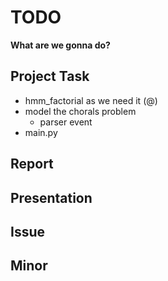 # TODO
**What are we gonna do?**

## Project Task

+ hmm_factorial as we need it (@)
+ model the chorals problem
  - parser event
+ main.py  


## Report


## Presentation


## Issue


## Minor


